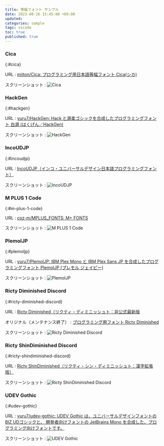 ```yaml
---
title: 等幅フォント サンプル
date: 2023-08-26 15:45:00 +09:00
updated:
categories: sample
tags: vscode
toc: true
published: true
---
```

### Cica
{:#cica}

URL
: [miiton/Cica: プログラミング用日本語等幅フォント Cica(シカ)](https://github.com/miiton/Cica)

スクリーンショット
: ![Cica](/kb/assets/images/content/2023-08-26-monospaced-font-sample/cica.png)

### HackGen
{:#hackgen}

URL
: [yuru7/HackGen: Hack と源柔ゴシックを合成したプログラミングフォント 白源 (はくげん／HackGen)](https://github.com/yuru7/HackGen)

スクリーンショット
: ![HackGen](/kb/assets/images/content/2023-08-26-monospaced-font-sample/hackgen.png)

### IncoUDJP
{:#incoudjp}

URL
: [IncoUDJP（インコ・ユニバーサルデザイン日本語プログラミングフォント）](https://www.structure.kais.kyoto-u.ac.jp/lab/photo.html#IncoUDJP)

スクリーンショット
: ![IncoUDJP](/kb/assets/images/content/2023-08-26-monospaced-font-sample/incoudjp.png)

### M PLUS 1 Code
{:#m-plus-1-code}

URL
: [coz-m/MPLUS_FONTS: M+ FONTS](https://github.com/coz-m/MPLUS_FONTS)

スクリーンショット
: ![M PLUS 1 Code](/kb/assets/images/content/2023-08-26-monospaced-font-sample/m-plus-1-code.png)

### PlemolJP
{:#plemoljp}

URL
: [yuru7/PlemolJP: IBM Plex Mono と IBM Plex Sans JP を合成したプログラミングフォント PlemolJP (プレモル ジェイピー)](https://github.com/yuru7/PlemolJP)

スクリーンショット
: ![PlemolJP](/kb/assets/images/content/2023-08-26-monospaced-font-sample/plemoljp.png)

### Ricty Diminished Discord
{:#ricty-diminished-discord}

URL
: [Ricty Diminished（リクティ・ディミニッシュト：非公式最新版](https://www.structure.kais.kyoto-u.ac.jp/lab/photo.html#Diminished)

  オリジナル（メンテナンス終了）
  : [プログラミング用フォント Ricty Diminished](https://rictyfonts.github.io/diminished)

スクリーンショット
: ![Ricty Diminished Discord](/kb/assets/images/content/2023-08-26-monospaced-font-sample/ricty-diminished-discord.png)

### Ricty ShinDiminished Discord
{:#ricty-shindiminished-discord}

URL
: [Ricty ShinDiminished（リクティ・シン・ディミニッシュト：漢字拡張版）](https://www.structure.kais.kyoto-u.ac.jp/lab/photo.html#ShinDiminished)

スクリーンショット
: ![Ricty ShinDiminished Discord](/kb/assets/images/content/2023-08-26-monospaced-font-sample/ricty-shindiminished-discord.png)

### UDEV Gothic
{:#udev-gothic}

URL
: [yuru7/udev-gothic: UDEV Gothic は、ユニバーサルデザインフォントのBIZ UDゴシックと、 開発者向けフォントの JetBrains Mono を合成した、プログラミング向けフォントです。](https://github.com/yuru7/udev-gothic)

スクリーンショット
: ![UDEV Gothic](/kb/assets/images/content/2023-08-26-monospaced-font-sample/udev-gothic.png)
